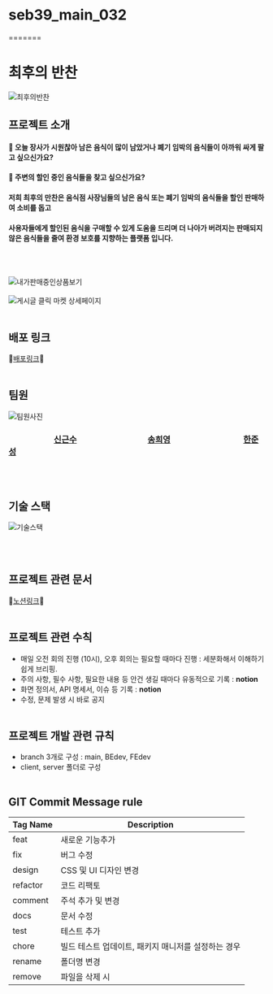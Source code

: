 
# seb39_main_032
=======
# 최후의 반찬
![최후의반찬](https://user-images.githubusercontent.com/9441441/194340664-5fa980be-df65-4cde-8961-ea0105e36e2e.png)


## 프로젝트 소개

#### :meat_on_bone: 오늘 장사가 시원찮아 남은 음식이 많이 남았거나 폐기 임박의 음식들이 아까워 싸게 팔고 싶으신가요?

#### :meat_on_bone: 주변의 할인 중인 음식들을 찾고 싶으신가요?

#### 저희 최후의 만찬은 음식점 사장님들의 남은 음식 또는 폐기 임박의 음식들을 할인 판매하여 소비를 돕고 
#### 사용자들에게 할인된 음식을 구매할 수 있게 도움을 드리며 더 나아가 버려지는 판매되지 않은 음식들을 줄여 환경 보호를 지향하는 플랫폼 입니다.
<br/><br/>


![내가판매중인상품보기](https://user-images.githubusercontent.com/104333775/194744479-52f47b24-47b1-4d61-9066-ea7234c51baa.gif)
<br/><br/>
![게시글 클릭 마켓 상세페이지](https://user-images.githubusercontent.com/104333775/194744480-b3df625d-be1b-4b9b-b4ac-2407defa1382.gif)
<br/><br/>
## 배포 링크

:link:[배포링크](http://seb39pre32.s3-website.ap-northeast-2.amazonaws.com):link:
<br/><br/>
## 팀원


![팀원사진](https://user-images.githubusercontent.com/104333775/194744384-4a3d5aaf-9ac3-468c-aac0-51d6f2b06506.png)
### &nbsp;&nbsp;&nbsp;&nbsp;&nbsp;&nbsp;&nbsp;&nbsp;&nbsp;&nbsp;&nbsp;&nbsp;&nbsp;&nbsp;&nbsp;&nbsp;&nbsp;&nbsp;&nbsp;&nbsp;&nbsp;&nbsp;&nbsp;[신근수](https://github.com/messidor) &nbsp;&nbsp;&nbsp;&nbsp;&nbsp;&nbsp;&nbsp;&nbsp;&nbsp;&nbsp;&nbsp;&nbsp;&nbsp;&nbsp;&nbsp;&nbsp;&nbsp;&nbsp;&nbsp;&nbsp;&nbsp;&nbsp;&nbsp;&nbsp;&nbsp;&nbsp;&nbsp;&nbsp;&nbsp;&nbsp;&nbsp;&nbsp;&nbsp;&nbsp;&nbsp;[송희영](https://github.com/sheey37)&nbsp;&nbsp;&nbsp;&nbsp;&nbsp;&nbsp;&nbsp;&nbsp;&nbsp;&nbsp;&nbsp;&nbsp;&nbsp;&nbsp;&nbsp;&nbsp;&nbsp;&nbsp;&nbsp;&nbsp;&nbsp;&nbsp;&nbsp;&nbsp;&nbsp;&nbsp;&nbsp;&nbsp;&nbsp;&nbsp;&nbsp;&nbsp;&nbsp;&nbsp;&nbsp;&nbsp; [한준성](https://github.com/JUNSUNGCODING)
<br/><br/>
## 기술 스택
![기술스택](https://user-images.githubusercontent.com/9441441/194732072-2968d5fc-0559-4d02-8adc-cc4586243079.png)



<br/><br/>
## 프로젝트 관련 문서
:page_facing_up:[노션링크](https://www.notion.so/codestates/Team-032-953a49b5581645a98e8d1f8f8813bf29?p=7ef908607fe545789cbc8f2a412fa8d1&pm=s):page_facing_up:
<br/><br/>


## 프로젝트 관련 수칙
- 매일 오전 회의 진행 (10시), 오후 회의는 필요할 때마다 진행 : 세분화해서 이해하기 쉽게 브리핑.
- 주의 사항, 필수 사항, 필요한 내용 등 안건 생길 때마다 유동적으로 기록 : **notion**
- 화면 정의서, API 명세서, 이슈 등 기록 : **notion**
- 수정, 문제 발생 시 바로 공지
<br/><br/>


## 프로젝트 개발 관련 규칙

- branch 3개로 구성 : main, BEdev, FEdev
- client, server 폴더로 구성
<br/><br/>


## GIT Commit Message rule



| Tag Name | Description |
| --- | --- |
| feat | 새로운 기능추가 |
| fix | 버그 수정 |
| design | CSS 및 UI 디자인 변경 |
| refactor | 코드 리팩토 |
| comment | 주석 추가 및 변경 |
| docs | 문서 수정 |
| test | 테스트 추가 |
| chore | 빌드 테스트 업데이트, 패키지 매니저를 설정하는 경우 |
| rename | 폴더명 변경 |
| remove | 파일을 삭제 시 |

